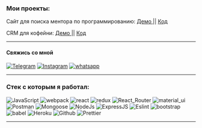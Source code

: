 ### Мои проекты:

Сайт для поиска ментора по программированию: <a href="https://mentor-mern-tutor-app.herokuapp.com" > Демо </a> || <a href="https://github.com/shamsaadov/tutor-app" > Код </a> 



CRM для кофейни: <a href="https://crm-mern-coffee-app.herokuapp.com" > Демо </a> || <a href="https://github.com/shamsaadov/CRM-for-Coffee" > Код </a> 




---

#### Свяжись со мной

[![Telegram](https://img.shields.io/badge/Telegram-111111?style=for-the-badge&logo=telegram)](https://t.me/marshoa)
[![Instagram](https://img.shields.io/badge/Instagram-111111?style=for-the-badge&logo=instagram)](https://www.instagram.com/sohranimoydom/)
[![whatsapp](https://img.shields.io/badge/whatsapp-111111?style=for-the-badge&logo=whatsapp)]((https://wa.me/79234341527))

---

### Стек с которым я работал:

![JavaScript](https://img.shields.io/badge/JavaScript-111111?style=for-the-badge&logo=JavaScript)
![webpack](https://img.shields.io/badge/webpack-111111?style=for-the-badge&logo=Webpack)
![react](https://img.shields.io/badge/react-111111?style=for-the-badge&logo=React)
![redux](https://img.shields.io/badge/redux-111111?style=for-the-badge&logo=Redux)
![React_Router](https://img.shields.io/badge/React_Router-111111?style=for-the-badge&logo=ReactRouter)
![material_ui](https://img.shields.io/badge/material_ui-111111?style=for-the-badge&logo=Material-UI)
![Postman](https://img.shields.io/badge/Postman-111111?style=for-the-badge&logo=Postman)
![Mongoose](https://img.shields.io/badge/Mongoose-111111?style=for-the-badge&logo=MongoDB)
![NodeJs](https://img.shields.io/badge/NodeJs-111111?style=for-the-badge&logo=Node.js)
![ExpressJS](https://img.shields.io/badge/ExpressJS-111111?style=for-the-badge&logo=Express)
![Eslint](https://img.shields.io/badge/Eslint-111111?style=for-the-badge&logo=ESLint)
![bootstrap](https://img.shields.io/badge/bootstrap-111111?style=for-the-badge&logo=Bootstrap)
![babel](https://img.shields.io/badge/babel-111111?style=for-the-badge&logo=Babel)
![Heroku](https://img.shields.io/badge/Heroku-111111?style=for-the-badge&logo=Heroku)
![Github](https://img.shields.io/badge/Github-111111?style=for-the-badge&logo=GitHub)
![Prettier](https://img.shields.io/badge/Prettier-111111?style=for-the-badge&logo=Prettier)


---
